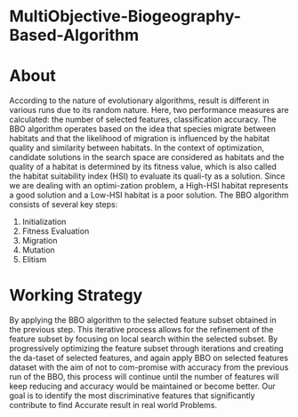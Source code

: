 # MultiObjective-Biogeography-Based-Algorithm
# About

According to the nature of evolutionary algorithms, result is different in various runs due to its random nature.
Here, two performance measures are calculated: the number of selected features, classification accuracy.
The BBO algorithm operates based on the idea that species migrate between habitats and that the likelihood of migration is influenced by the habitat quality and similarity between habitats. In the context of 
optimization, candidate solutions in the search space are considered as habitats and the quality of a habitat is determined by its fitness value, which is also called the habitat suitability index (HSI) to evaluate its quali-ty as a solution. Since we are dealing with an optimi-zation problem, a High-HSI habitat represents a good solution and a Low-HSI habitat is a poor solution. 
The BBO algorithm consists of several key steps:
1. Initialization
2. Fitness Evaluation
3. Migration
4. Mutation
5. Elitism

# Working Strategy

By applying the BBO algorithm to the selected feature subset obtained in the previous step. This iterative process allows for the refinement of the feature subset by focusing on local search within the selected subset. By progressively optimizing the 
feature subset through iterations and creating the da-taset of selected features, and again apply BBO on 
selected features dataset with the aim of not to com-promise with accuracy from the previous run of the BBO, this process will continue until the number of features will keep reducing and accuracy would be maintained or become better.  Our goal is to identify the most 
discriminative features that significantly contribute to find Accurate result in real world Problems.
